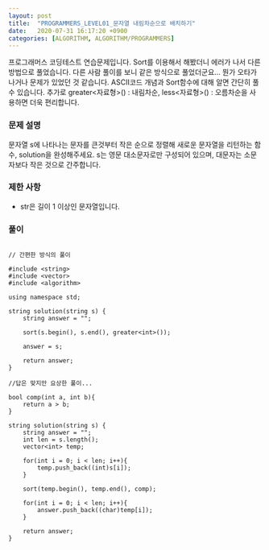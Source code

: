 ```yaml
---
layout: post
title:  "PROGRAMMERS_LEVEL01_문자열 내림차순으로 배치하기"
date:   2020-07-31 16:17:20 +0900
categories: [ALGORITHM, ALGORITHM/PROGRAMMERS]
---
```


프로그래머스 코딩테스트 연습문제입니다. Sort를 이용해서 해봤더니 에러가 나서 다른 방법으로 풀었습니다. 다른 사람 풀이를 보니 같은 방식으로 풀었더군요... 뭔가 오타가 나거나 문제가 있었던 것 같습니다. ASCII코드 개념과 Sort함수에 대해 알면 간단히 풀 수 있습니다. 추가로 greater<자료형>() : 내림차순, less<자료형>() : 오름차순을 사용하면 더욱 편리합니다.

### 문제 설명
문자열 s에 나타나는 문자를 큰것부터 작은 순으로 정렬해 새로운 문자열을 리턴하는 함수, solution을 완성해주세요.
s는 영문 대소문자로만 구성되어 있으며, 대문자는 소문자보다 작은 것으로 간주합니다.

### 제한 사항
- str은 길이 1 이상인 문자열입니다.

### 풀이

```

// 간편한 방식의 풀이

#include <string>
#include <vector>
#include <algorithm>

using namespace std;

string solution(string s) {
    string answer = "";

    sort(s.begin(), s.end(), greater<int>());

    answer = s;

    return answer;
}

//답은 맞지만 요상한 풀이...

bool comp(int a, int b){
    return a > b;
}

string solution(string s) {
    string answer = "";
    int len = s.length();
    vector<int> temp;

    for(int i = 0; i < len; i++){
        temp.push_back((int)s[i]);
    }

    sort(temp.begin(), temp.end(), comp);

    for(int i = 0; i < len; i++){
        answer.push_back((char)temp[i]);
    }

    return answer;
}
```
